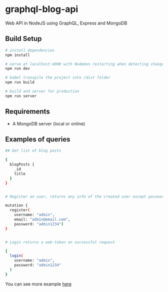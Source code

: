 # graphql-blog-api
Web API in NodeJS using GraphQL, Express and MongoDB

## Build Setup

``` bash
# install dependencies
npm install

# serve at localhost:4000 with Nodemon restarting when detecting changes in code
npm run dev

# babel transpile the project into /dist folder
npm run build

# build and server for production
npm run server
```

## Requirements

- A MongoDB server (local or online)

## Examples of queries

``` bash
## Get list of blog posts

{
  blogPosts {
    _id
    title
  }
}
```
``` bash

# Register an user, returns any info of the created user except password

mutation {
  register(
    username: "admin",
    email: "admin@email.com",
    password: "admin1234")
}


# Login returns a web-token on successful request

{
  login(
    username: "admin",
    password: "admin1234"
  )
}

```
You can see more example [here](examples.md)